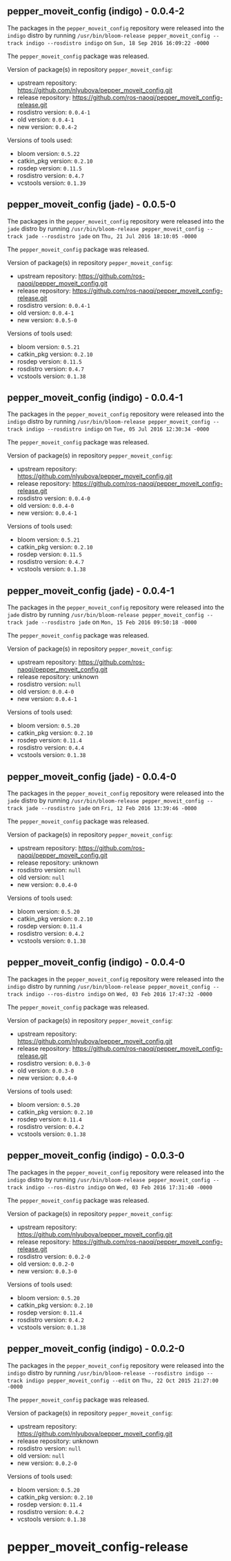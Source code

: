 ## pepper_moveit_config (indigo) - 0.0.4-2

The packages in the `pepper_moveit_config` repository were released into the `indigo` distro by running `/usr/bin/bloom-release pepper_moveit_config --track indigo --rosdistro indigo` on `Sun, 18 Sep 2016 16:09:22 -0000`

The `pepper_moveit_config` package was released.

Version of package(s) in repository `pepper_moveit_config`:

- upstream repository: https://github.com/nlyubova/pepper_moveit_config.git
- release repository: https://github.com/ros-naoqi/pepper_moveit_config-release.git
- rosdistro version: `0.0.4-1`
- old version: `0.0.4-1`
- new version: `0.0.4-2`

Versions of tools used:

- bloom version: `0.5.22`
- catkin_pkg version: `0.2.10`
- rosdep version: `0.11.5`
- rosdistro version: `0.4.7`
- vcstools version: `0.1.39`


## pepper_moveit_config (jade) - 0.0.5-0

The packages in the `pepper_moveit_config` repository were released into the `jade` distro by running `/usr/bin/bloom-release pepper_moveit_config --track jade --rosdistro jade` on `Thu, 21 Jul 2016 18:10:05 -0000`

The `pepper_moveit_config` package was released.

Version of package(s) in repository `pepper_moveit_config`:

- upstream repository: https://github.com/ros-naoqi/pepper_moveit_config.git
- release repository: https://github.com/ros-naoqi/pepper_moveit_config-release.git
- rosdistro version: `0.0.4-1`
- old version: `0.0.4-1`
- new version: `0.0.5-0`

Versions of tools used:

- bloom version: `0.5.21`
- catkin_pkg version: `0.2.10`
- rosdep version: `0.11.5`
- rosdistro version: `0.4.7`
- vcstools version: `0.1.38`


## pepper_moveit_config (indigo) - 0.0.4-1

The packages in the `pepper_moveit_config` repository were released into the `indigo` distro by running `/usr/bin/bloom-release pepper_moveit_config --track indigo --rosdistro indigo` on `Tue, 05 Jul 2016 12:30:34 -0000`

The `pepper_moveit_config` package was released.

Version of package(s) in repository `pepper_moveit_config`:

- upstream repository: https://github.com/nlyubova/pepper_moveit_config.git
- release repository: https://github.com/ros-naoqi/pepper_moveit_config-release.git
- rosdistro version: `0.0.4-0`
- old version: `0.0.4-0`
- new version: `0.0.4-1`

Versions of tools used:

- bloom version: `0.5.21`
- catkin_pkg version: `0.2.10`
- rosdep version: `0.11.5`
- rosdistro version: `0.4.7`
- vcstools version: `0.1.38`


## pepper_moveit_config (jade) - 0.0.4-1

The packages in the `pepper_moveit_config` repository were released into the `jade` distro by running `/usr/bin/bloom-release pepper_moveit_config --track jade --rosdistro jade` on `Mon, 15 Feb 2016 09:50:18 -0000`

The `pepper_moveit_config` package was released.

Version of package(s) in repository `pepper_moveit_config`:
- upstream repository: https://github.com/ros-naoqi/pepper_moveit_config.git
- release repository: unknown
- rosdistro version: `null`
- old version: `0.0.4-0`
- new version: `0.0.4-1`

Versions of tools used:
- bloom version: `0.5.20`
- catkin_pkg version: `0.2.10`
- rosdep version: `0.11.4`
- rosdistro version: `0.4.4`
- vcstools version: `0.1.38`


## pepper_moveit_config (jade) - 0.0.4-0

The packages in the `pepper_moveit_config` repository were released into the `jade` distro by running `/usr/bin/bloom-release pepper_moveit_config --track jade --rosdistro jade` on `Fri, 12 Feb 2016 13:39:46 -0000`

The `pepper_moveit_config` package was released.

Version of package(s) in repository `pepper_moveit_config`:
- upstream repository: https://github.com/ros-naoqi/pepper_moveit_config.git
- release repository: unknown
- rosdistro version: `null`
- old version: `null`
- new version: `0.0.4-0`

Versions of tools used:
- bloom version: `0.5.20`
- catkin_pkg version: `0.2.10`
- rosdep version: `0.11.4`
- rosdistro version: `0.4.2`
- vcstools version: `0.1.38`


## pepper_moveit_config (indigo) - 0.0.4-0

The packages in the `pepper_moveit_config` repository were released into the `indigo` distro by running `/usr/bin/bloom-release pepper_moveit_config --track indigo --ros-distro indigo` on `Wed, 03 Feb 2016 17:47:32 -0000`

The `pepper_moveit_config` package was released.

Version of package(s) in repository `pepper_moveit_config`:
- upstream repository: https://github.com/nlyubova/pepper_moveit_config.git
- release repository: https://github.com/ros-naoqi/pepper_moveit_config-release.git
- rosdistro version: `0.0.3-0`
- old version: `0.0.3-0`
- new version: `0.0.4-0`

Versions of tools used:
- bloom version: `0.5.20`
- catkin_pkg version: `0.2.10`
- rosdep version: `0.11.4`
- rosdistro version: `0.4.2`
- vcstools version: `0.1.38`


## pepper_moveit_config (indigo) - 0.0.3-0

The packages in the `pepper_moveit_config` repository were released into the `indigo` distro by running `/usr/bin/bloom-release pepper_moveit_config --track indigo --ros-distro indigo` on `Wed, 03 Feb 2016 17:31:40 -0000`

The `pepper_moveit_config` package was released.

Version of package(s) in repository `pepper_moveit_config`:
- upstream repository: https://github.com/nlyubova/pepper_moveit_config.git
- release repository: https://github.com/ros-naoqi/pepper_moveit_config-release.git
- rosdistro version: `0.0.2-0`
- old version: `0.0.2-0`
- new version: `0.0.3-0`

Versions of tools used:
- bloom version: `0.5.20`
- catkin_pkg version: `0.2.10`
- rosdep version: `0.11.4`
- rosdistro version: `0.4.2`
- vcstools version: `0.1.38`


## pepper_moveit_config (indigo) - 0.0.2-0

The packages in the `pepper_moveit_config` repository were released into the `indigo` distro by running `/usr/bin/bloom-release --rosdistro indigo --track indigo pepper_moveit_config --edit` on `Thu, 22 Oct 2015 21:27:00 -0000`

The `pepper_moveit_config` package was released.

Version of package(s) in repository `pepper_moveit_config`:
- upstream repository: https://github.com/nlyubova/pepper_moveit_config.git
- release repository: unknown
- rosdistro version: `null`
- old version: `null`
- new version: `0.0.2-0`

Versions of tools used:
- bloom version: `0.5.20`
- catkin_pkg version: `0.2.10`
- rosdep version: `0.11.4`
- rosdistro version: `0.4.2`
- vcstools version: `0.1.38`


# pepper_moveit_config-release
